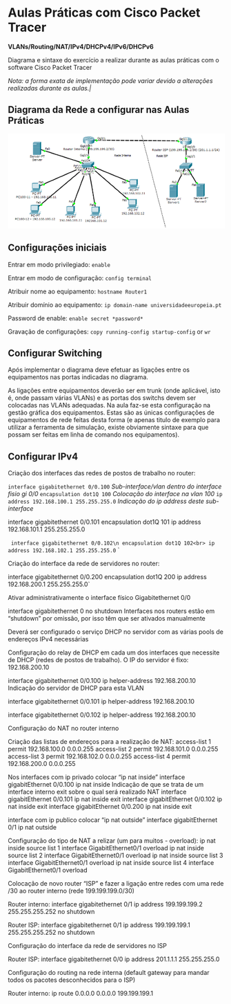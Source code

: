 
# Aulas Práticas com Cisco Packet Tracer
**VLANs/Routing/NAT/IPv4/DHCPv4/IPv6/DHCPv6**

Diagrama e sintaxe do exercício a realizar durante as aulas práticas com o software Cisco Packet Tracer

*Nota: a forma exata de implementação pode variar devido a alterações realizadas durante as aulas.|*

## Diagrama da Rede a configurar nas Aulas Práticas
![alt text](roteiro-imagem.png)


## Configurações iniciais

Entrar em modo privilegiado: `enable`

Entrar em modo de configuração: `config terminal`

Atribuir nome ao equipamento: `hostname Router1 `

Atribuir domínio ao equipamento: `ip domain-name universidadeeuropeia.pt`

Password de enable: `enable secret *password*`

Gravação de configurações: `copy running-config startup-config` or `wr`

## Configurar Switching

Após implementar o diagrama deve efetuar as ligações entre os equipamentos nas portas indicadas no diagrama.

As ligações entre equipamentos deverão ser em trunk (onde aplicável, isto é, onde passam várias VLANs) e as portas dos switchs devem ser colocadas nas VLANs adequadas. 
Na aula faz-se esta configuração na gestão gráfica dos equipamentos. Estas são as únicas configurações de equipamentos de rede feitas desta forma (e apenas titulo de exemplo para utilizar a ferramenta de simulação, existe obviamente sintaxe para que possam ser feitas em linha de comando nos equipamentos).

## Configurar IPv4

Criação dos interfaces das redes de postos de trabalho no router:

`interface gigabitethernet 0/0.100`       *Sub-interface/vlan dentro do interface fisio gi 0/0*
`encapsulation dot1Q 100`                 *Colocação do interface na vlan 100*
`ip address 192.168.100.1 255.255.255.0`  *Indicação do ip address deste sub- interface*

interface gigabitethernet 0/0.101
encapsulation dot1Q 101
ip address 192.168.101.1 255.255.255.0

`
interface gigabitethernet 0/0.102\n
encapsulation dot1Q 102<br>
ip address 192.168.102.1 255.255.255.0`
`

Criação do interface da rede de servidores no router:

interface gigabitethernet 0/0.200
encapsulation dot1Q 200
ip address 192.168.200.1 255.255.255.0`

Ativar administrativamente o interface físico Gigabitethernet 0/0

interface gigabitethernet 0
no shutdown	Interfaces nos routers estão em “shutdown” por omissão, por isso têm que ser ativados manualmente

Deverá ser configurado o serviço DHCP no servidor com as várias pools de endereços IPv4 necessárias

Configuração do relay de DHCP em cada um dos interfaces que necessite de DHCP (redes de postos de trabalho).
O IP do servidor é fixo: 192.168.200.10

interface gigabitethernet 0/0.100
ip helper-address 192.168.200.10		Indicação do servidor de DHCP para esta VLAN

interface gigabitethernet 0/0.101
ip helper-address 192.168.200.10

interface gigabitethernet 0/0.102
ip helper-address 192.168.200.10

Configuração do NAT no router interno

Criação das listas de endereços para a realização de NAT:
access-list 1 permit 192.168.100.0 0.0.0.255
access-list 2 permit 192.168.101.0 0.0.0.255
access-list 3 permit 192.168.102.0 0.0.0.255
access-list 4 permit 192.168.200.0 0.0.0.255

Nos interfaces com ip privado colocar “ip nat inside” 
interface gigabitEthernet 0/0.100
ip nat inside					Indicação de que se trata de um interface interno
exit						sobre o qual será realizado NAT
interface gigabitEthernet 0/0.101
ip nat inside
exit
interface gigabitEthernet 0/0.102
ip nat inside
exit
interface gigabitEthernet 0/0.200
ip nat inside
exit

interface com ip publico colocar “ip nat outside” 
interface gigabitEthernet 0/1
ip nat outside

Configuração do tipo de NAT a relizar (um para muitos - overload):
ip nat inside source list 1 interface GigabitEthernet0/1 overload
ip nat inside source list 2 interface GigabitEthernet0/1 overload
ip nat inside source list 3 interface GigabitEthernet0/1 overload
ip nat inside source list 4 interface GigabitEthernet0/1 overload

Colocação de novo router “ISP” e fazer a ligação entre redes com uma rede /30 ao router interno (rede 199.199.199.0/30)

Router interno: 
interface gigabitethernet 0/1
ip address 199.199.199.2 255.255.255.252
no shutdown

Router ISP: 
interface gigabitethernet 0/1
ip address 199.199.199.1 255.255.255.252
no shutdown

Configuração do interface da rede de servidores no ISP

Router ISP: 
interface gigabitethernet 0/0
ip address 201.1.1.1 255.255.255.0

Configuração do routing na rede interna (default gateway para mandar todos os pacotes desconhecidos para o ISP)

Router interno:
ip route 0.0.0.0 0.0.0.0 199.199.199.1



